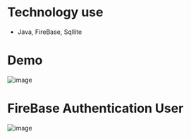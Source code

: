 # Technology use
- Java, FireBase, Sqllite
# Demo
![image](https://github.com/4501104141/Mobile_ManagementStudy/assets/72597562/60e9d502-81b4-499c-8507-eb1cf1b65045)
# FireBase Authentication User
![image](https://github.com/4501104141/Mobile_ManagementStudy/assets/72597562/659fc899-7ab7-4b18-b431-940e18c4a24c)
